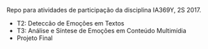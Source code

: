 Repo para atividades de participação da disciplina IA369Y, 2S 2017.
- T2: Deteccão de Emoções em Textos
- T3: Análise e Síntese de Emoções em Conteúdo Multimídia
- Projeto Final
